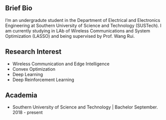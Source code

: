 ## Brief Bio
I’m an undergradute student in the Department of Electrical and Electronics Engineering at Southern University of Science and Technology (SUSTech). I am currently studying in LAb of Wireless Communications and System Optimization (LASSO) and being supervised by Prof. Wang Rui.
## Research Interest
- Wireless Communication and Edge Intelligence
- Convex Optimization
- Deep Learning 
- Deep Reinforcement Learning

## Academia
- Southern University of Science and Technology | Bachelor September. 2018 - present
